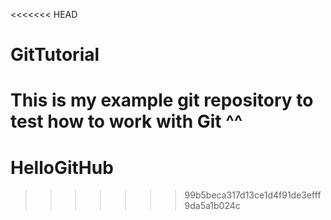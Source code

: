 <<<<<<< HEAD
# GitTutorial
This is my example git repository to test how to work with Git ^^
=======
# HelloGitHub
>>>>>>> 99b5beca317d13ce1d4f91de3efff9da5a1b024c
